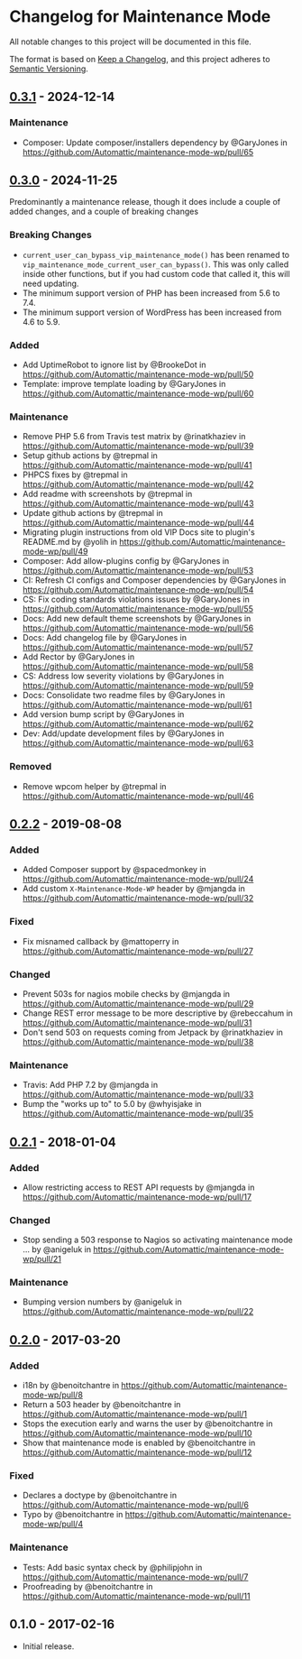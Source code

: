 # Changelog for Maintenance Mode

All notable changes to this project will be documented in this file.

The format is based on [Keep a Changelog](https://keepachangelog.com/en/1.0.0/),
and this project adheres to [Semantic Versioning](https://semver.org/spec/v2.0.0.html).

## [0.3.1] - 2024-12-14

### Maintenance

- Composer: Update composer/installers dependency by @GaryJones in https://github.com/Automattic/maintenance-mode-wp/pull/65

## [0.3.0] - 2024-11-25

Predominantly a maintenance release, though it does include a couple of added changes, and a couple of breaking changes

### Breaking Changes
- `current_user_can_bypass_vip_maintenance_mode()` has been renamed to `vip_maintenance_mode_current_user_can_bypass()`. This was only called inside other functions, but if you had custom code that called it, this will need updating.
- The minimum support version of PHP has been increased from 5.6 to 7.4.
- The minimum support version of WordPress has been increased from 4.6 to 5.9.

### Added
- Add UptimeRobot to ignore list by @BrookeDot in https://github.com/Automattic/maintenance-mode-wp/pull/50
- Template: improve template loading by @GaryJones in https://github.com/Automattic/maintenance-mode-wp/pull/60

### Maintenance
- Remove PHP 5.6 from Travis test matrix by @rinatkhaziev in https://github.com/Automattic/maintenance-mode-wp/pull/39
- Setup github actions by @trepmal in https://github.com/Automattic/maintenance-mode-wp/pull/41
- PHPCS fixes by @trepmal in https://github.com/Automattic/maintenance-mode-wp/pull/42
- Add readme with screenshots by @trepmal in https://github.com/Automattic/maintenance-mode-wp/pull/43
- Update github actions by @trepmal in https://github.com/Automattic/maintenance-mode-wp/pull/44
- Migrating plugin instructions from old VIP Docs site to plugin's README.md by @yolih in https://github.com/Automattic/maintenance-mode-wp/pull/49
- Composer: Add allow-plugins config by @GaryJones in https://github.com/Automattic/maintenance-mode-wp/pull/53
- CI: Refresh CI configs and Composer dependencies by @GaryJones in https://github.com/Automattic/maintenance-mode-wp/pull/54
- CS: Fix coding standards violations issues by @GaryJones in https://github.com/Automattic/maintenance-mode-wp/pull/55
- Docs: Add new default theme screenshots by @GaryJones in https://github.com/Automattic/maintenance-mode-wp/pull/56
- Docs: Add changelog file by @GaryJones in https://github.com/Automattic/maintenance-mode-wp/pull/57
- Add Rector by @GaryJones in https://github.com/Automattic/maintenance-mode-wp/pull/58
- CS: Address low severity violations by @GaryJones in https://github.com/Automattic/maintenance-mode-wp/pull/59
- Docs: Consolidate two readme files by @GaryJones in https://github.com/Automattic/maintenance-mode-wp/pull/61
- Add version bump script by @GaryJones in https://github.com/Automattic/maintenance-mode-wp/pull/62
- Dev: Add/update development files by @GaryJones in https://github.com/Automattic/maintenance-mode-wp/pull/63

### Removed
- Remove wpcom helper by @trepmal in https://github.com/Automattic/maintenance-mode-wp/pull/46

## [0.2.2] - 2019-08-08

### Added
- Added Composer support by @spacedmonkey in https://github.com/Automattic/maintenance-mode-wp/pull/24
- Add custom `X-Maintenance-Mode-WP` header by @mjangda in https://github.com/Automattic/maintenance-mode-wp/pull/32

### Fixed
- Fix misnamed callback by @mattoperry in https://github.com/Automattic/maintenance-mode-wp/pull/27

### Changed
- Prevent 503s for nagios mobile checks by @mjangda in https://github.com/Automattic/maintenance-mode-wp/pull/29
- Change REST error message to be more descriptive by @rebeccahum in https://github.com/Automattic/maintenance-mode-wp/pull/31
- Don't send 503 on requests coming from Jetpack by @rinatkhaziev in https://github.com/Automattic/maintenance-mode-wp/pull/38

### Maintenance
- Travis: Add PHP 7.2 by @mjangda in https://github.com/Automattic/maintenance-mode-wp/pull/33
- Bump the "works up to" to 5.0 by @whyisjake in https://github.com/Automattic/maintenance-mode-wp/pull/35

## [0.2.1] - 2018-01-04

### Added
- Allow restricting access to REST API requests by @mjangda in https://github.com/Automattic/maintenance-mode-wp/pull/17

### Changed
- Stop sending a 503 response to Nagios so activating maintenance mode … by @anigeluk in https://github.com/Automattic/maintenance-mode-wp/pull/21

### Maintenance
- Bumping version numbers by @anigeluk in https://github.com/Automattic/maintenance-mode-wp/pull/22

## [0.2.0] - 2017-03-20

### Added
- i18n by @benoitchantre in https://github.com/Automattic/maintenance-mode-wp/pull/8
- Return a 503 header by @benoitchantre in https://github.com/Automattic/maintenance-mode-wp/pull/1
- Stops the execution early and warns the user by @benoitchantre in https://github.com/Automattic/maintenance-mode-wp/pull/10
- Show that maintenance mode is enabled by @benoitchantre in https://github.com/Automattic/maintenance-mode-wp/pull/12

### Fixed
- Declares a doctype by @benoitchantre in https://github.com/Automattic/maintenance-mode-wp/pull/6
- Typo by @benoitchantre in https://github.com/Automattic/maintenance-mode-wp/pull/4

### Maintenance
- Tests: Add basic syntax check by @philipjohn in https://github.com/Automattic/maintenance-mode-wp/pull/7
- Proofreading by @benoitchantre in https://github.com/Automattic/maintenance-mode-wp/pull/11

## 0.1.0 - 2017-02-16
- Initial release.

[0.3.1]: https://github.com/automattic/maintenance-mode-wp/compare/0.3.0...0.3.1
[0.3.0]: https://github.com/automattic/maintenance-mode-wp/compare/0.2.2...0.3.0
[0.2.2]: https://github.com/automattic/maintenance-mode-wp/compare/0.2.1...0.2.2
[0.2.1]: https://github.com/automattic/maintenance-mode-wp/compare/0.2.0...0.2.1
[0.2.0]: https://github.com/automattic/maintenance-mode-wp/compare/0.1.0...0.2.0
